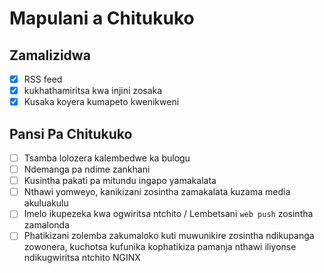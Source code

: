 # Mapulani a Chitukuko

## Zamalizidwa

- [x] RSS feed
- [x] kukhathamiritsa kwa injini zosaka
- [x] Kusaka koyera kumapeto kwenikweni

## Pansi Pa Chitukuko

- [ ] Tsamba lolozera kalembedwe ka bulogu
- [ ] Ndemanga pa ndime zankhani
- [ ] Kusintha pakati pa mitundu ingapo yamakalata
- [ ] Nthawi yomweyo, kanikizani zosintha zamakalata kuzama media akuluakulu
- [ ] Imelo ikupezeka kwa ogwiritsa ntchito / Lembetsani `web push` zosintha zamalonda
- [ ] Phatikizani zolemba zakumaloko kuti muwunikire zosintha ndikupanga zowonera, kuchotsa kufunika kophatikiza pamanja nthawi iliyonse ndikugwiritsa ntchito NGINX